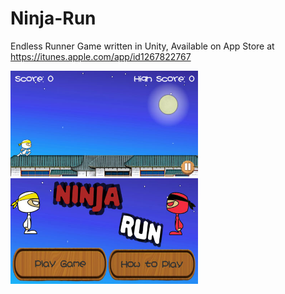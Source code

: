 # Ninja-Run
Endless Runner Game written in Unity, Available on App Store at https://itunes.apple.com/app/id1267822767

<img src="/App_Screenshots/screenshot1.jpg" alt="Drawing" width="300"/>
<img src="/App_Screenshots/screenshot2.jpg" alt="Drawing" width="300"/>
